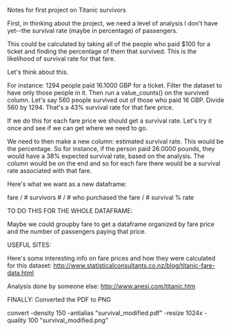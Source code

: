 Notes for first project on Titanic survivors

First, in thinking about the project, we need a level of analysis I don't have yet--the survival rate (maybe in percentage) of passengers.

This could be calculated by taking all of the people who paid $100 for a ticket and finding the percentage of them that survived. This is the likelihood of survival rate for that fare.

Let's think about this.

For instance: 1294 people paid 16.1000 GBP for a ticket. Filter the dataset to have only those people in it. Then run a value_counts() on the survived column. Let's say 560 people survived out of those who paid 16 GBP. Divide 560 by 1294. That's a 43% survival rate for that fare price.

If we do this for each fare price we should get a survival rate. Let's try it once and see if we can get where we need to go.

We need to then make a new column: estimated survival rate. This would be the percentage. So for instance, if the person paid 26.0000 pounds, they would have a 38% expected survival rate, based on the analysis. The column would be on the end and so for each fare there would be a survival rate associated with that fare.

Here's what we want as a new dataframe:

fare / # survivors # / # who purchased the fare / # survival % rate


TO DO THIS FOR THE WHOLE DATAFRAME:

Maybe we could groupby fare to get a dataframe organized by fare price and the number of passengers paying that price.

USEFUL SITES:

Here's some interesting info on fare prices and how they were calculated for this dataset:
http://www.statisticalconsultants.co.nz/blog/titanic-fare-data.html

Analysis done by someone else: http://www.anesi.com/titanic.htm


FINALLY:
Converted the PDF to PNG

convert -density 150 -antialias "survival_modified.pdf" -resize 1024x -quality 100 "survival_modified.png"

